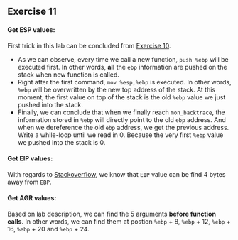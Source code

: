 ## Exercise 11

#### Get ESP values:
First trick in this lab can be concluded from [Exercise 10](https://github.com/JiananDing0/MIT_6.828/edit/master/lab1/Exercise10.md). 
* As we can observe, every time we call a new function, ```push %ebp``` will be executed first. In other words, **all** the ```ebp``` information are pushed on the stack when new function is called. 
* Right after the first command, ```mov %esp,%ebp``` is executed. In other words, ```%ebp``` will be overwritten by the new top address of the stack. At this moment, the first value on top of the stack is the old ```%ebp``` value we just pushed into the stack.
* Finally, we can conclude that when we finally reach ```mon_backtrace```, the information stored in ```%ebp``` will directly point to the old ```ebp``` address. And when we dereference the old ```ebp``` address, we get the previous address. Write a while-loop until we read in 0. Because the very first ```%ebp``` value we pushed into the stack is 0. 

#### Get EIP values: 
With regards to [Stackoverflow](https://stackoverflow.com/questions/33685146/x86-does-call-instruction-always-push-the-address-pointed-by-eip-to-stack), we know that ```EIP``` value can be find 4 bytes away from ```EBP```.

#### Get AGR values:
Based on lab description, we can find the 5 arguments **before function calls**. In other words, we can find them at postion ```%ebp``` + 8, ```%ebp``` + 12, ```%ebp``` + 16, ```%ebp``` + 20 and ```%ebp``` + 24.
